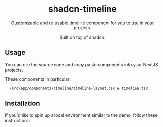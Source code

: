 <div align="center">
<h1>shadcn-timeline</h1>
<p>Customizable and re-usable timeline component for you to use in your projects.</p>
<p>Built on top of shadcn.</p>  
</div>
<div id="Usage">
  <h2>Usage</h2>
  <p>You can use the source code and copy paste components into your NextJS projects.</p>
  <p>These components in particular:</p>

  ```bash
    /src/app/components/timeline/timeline-layout.tsx & timeline.tsx
  ```
</div>
<div>
  <h2>Installation</h2>
  If you'd like to spin up a local environment similar to the demo, follow these instructions:
</div>
